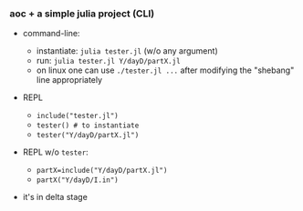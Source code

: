 ### aoc + a simple julia project (CLI)

* command-line:
  * instantiate: `julia tester.jl` (w/o any argument)
  * run:         `julia tester.jl Y/dayD/partX.jl`
  * on linux one can use `./tester.jl ...` 
    after modifying the "shebang" line appropriately
* REPL
  * `include("tester.jl")`
  * `tester() # to instantiate`
  * `tester("Y/dayD/partX.jl")`
* REPL w/o `tester`:
  * `partX=include("Y/dayD/partX.jl")`
  * `partX("Y/dayD/I.in")`

* it's in delta stage
